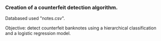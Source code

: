 ### Creation of a counterfeit detection algorithm.
Databased used "notes.csv". 

Objective: detect counterfeit banknotes using a hierarchical classification and a logistic regression model.
